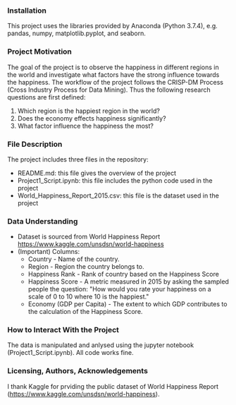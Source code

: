 ### Installation
This project uses the libraries provided by Anaconda (Python 3.7.4), e.g. pandas, numpy, matplotlib.pyplot, and seaborn.

### Project Motivation
The goal of the project is to observe the happiness in different regions in the world and investigate what factors have the strong influence towards the happiness. The workflow of the project follows the 
CRISP-DM Process (Cross Industry Process for Data Mining). Thus the following research questions are first defined:
   1. Which region is the happiest region in the world?
   2. Does the economy effects happiness significantly? 
   3. What factor influence the happiness the most?

### File Description
The project includes three files in the repository:
   - README.md: this file gives the overview of the project
   - Project1_Script.ipynb: this file includes the python code used in the project
   - World_Happiness_Report_2015.csv: this file is the dataset used in the project
   
### Data Understanding
- Dataset is sourced from World Happiness Report https://www.kaggle.com/unsdsn/world-happiness
- (Important) Columns:
   - Country - Name of the country.
   - Region - Region the country belongs to.
   - Happiness Rank - Rank of country based on the Happiness Score
   - Happiness Score - A metric measured in 2015 by asking the sampled people the question: "How would you rate your happiness on a     
   scale of 0 to 10 where 10 is the happiest."
   - Economy (GDP per Capita) - The extent to which GDP contributes to the calculation of the Happiness Score.

### How to Interact With the Project
The data is manipulated and anlysed using the jupyter notebook (Project1_Script.ipynb). All code works fine. 

### Licensing, Authors, Acknowledgements
I thank Kaggle for prviding the public dataset of World Happiness Report (https://www.kaggle.com/unsdsn/world-happiness).
